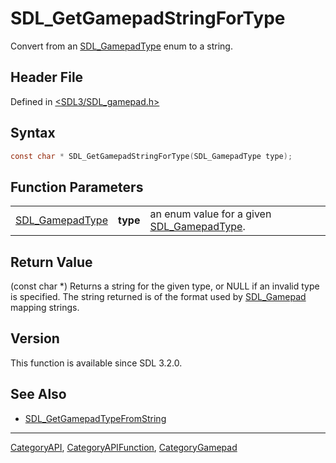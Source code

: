 # SDL_GetGamepadStringForType

Convert from an [SDL_GamepadType](SDL_GamepadType) enum to a string.

## Header File

Defined in [<SDL3/SDL_gamepad.h>](https://github.com/libsdl-org/SDL/blob/main/include/SDL3/SDL_gamepad.h)

## Syntax

```c
const char * SDL_GetGamepadStringForType(SDL_GamepadType type);
```

## Function Parameters

|                                    |          |                                                               |
| ---------------------------------- | -------- | ------------------------------------------------------------- |
| [SDL_GamepadType](SDL_GamepadType) | **type** | an enum value for a given [SDL_GamepadType](SDL_GamepadType). |

## Return Value

(const char *) Returns a string for the given type, or NULL if an invalid
type is specified. The string returned is of the format used by
[SDL_Gamepad](SDL_Gamepad) mapping strings.

## Version

This function is available since SDL 3.2.0.

## See Also

- [SDL_GetGamepadTypeFromString](SDL_GetGamepadTypeFromString)






----
[CategoryAPI](CategoryAPI), [CategoryAPIFunction](CategoryAPIFunction), [CategoryGamepad](CategoryGamepad)


